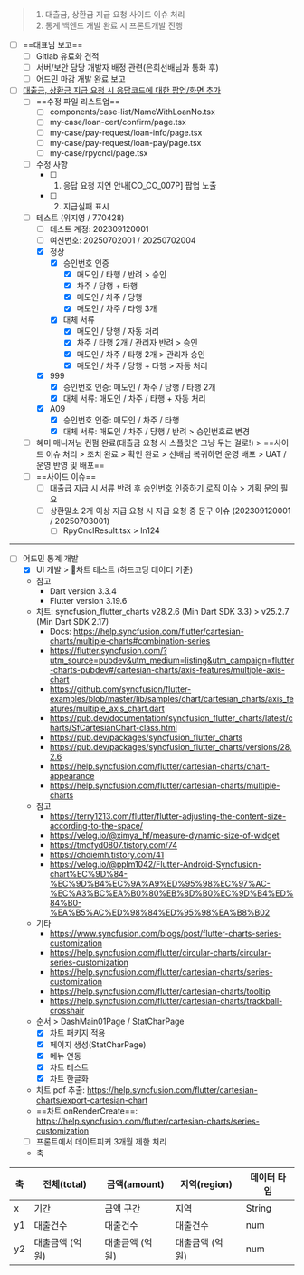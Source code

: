 > 1. 대출금, 상환금 지급 요청 사이드 이슈 처리
> 2. 통계 백엔드 개발 완료 시 프론트개발 진행

- [ ] ==대표님 보고==
	- [ ] Gitlab 유료화 견적
	- [ ] 서버/보안 담당 개발자 배정 관련(은희선배님과 통화 후)
	- [ ] 어드민 마감 개발 완료 보고

- [ ] [대출금, 상환금 지급 요청 시 응답코드에 대한 팝업/화면 추가](https://www.notion.so/bankle/1f85a9ad1c9a800f8fadc9e037d748b7)
	- [ ] ==수정 파일 리스트업==
		- [ ] components/case-list/NameWithLoanNo.tsx
		- [ ] my-case/loan-cert/confirm/page.tsx
		- [ ] my-case/pay-request/loan-info/page.tsx
		- [ ] my-case/pay-request/loan-pay/page.tsx
		- [ ] my-case/rpycncl/page.tsx
	- [ ] 수정 사항
		- [ ] 1. 응답 요청 지연 안내[CO_CO_007P] 팝업 노출
		- [ ] 2. 지급실패 표시
	- [ ] 테스트 (위지영 / 770428)
		- [ ] 테스트 계정: 202309120001
		- [ ] 여신번호: 20250702001 / 20250702004
		- [x] 정상
			- [x] 승인번호 인증
				- [x] 매도인 / 타행 / 반려 > 승인
				- [x] 차주 / 당행 + 타행
				- [x] 매도인 / 차주 / 당행
				- [x] 매도인 / 차주 / 타행 3개
			- [x] 대체 서류
				- [x] 매도인 / 당행 / 자동 처리
				- [x] 차주 / 타행 2개 / 관리자 반려 > 승인
				- [x] 매도인 / 차주 / 타행 2개 > 관리자 승인
				- [x] 매도인 / 차주 / 당행 + 타행 > 자동 처리
		- [x] 999
			- [x] 승인번호 인증: 매도인 / 차주 / 당행 / 타행 2개
			- [x] 대체 서류: 매도인 / 차주 / 타행 + 자동 처리
		- [x] A09
			- [x] 승인번호 인증: 매도인 / 차주 / 타행
			- [x] 대체 서류: 매도인 / 차주 / 당행 / 반려 > 승인번호로 변경
	- [ ] 혜미 매니저님 컨펌 완료(대출금 요청 시 스플릿은 그냥 두는 걸로!) > ==사이드 이슈 처리 > 조치 완료 > 확인 완료 > 선배님 복귀하면 운영 배포 > UAT / 운영 반영 및 배포==
	- [ ] ==사이드 이슈==
		- [ ] 대출급 지급 시 서류 반려 후 승인번호 인증하기 로직 이슈 > 기획 문의 필요
		- [ ] 상환말소 2개 이상 지급 요청 시 지급 요청 중 문구 이슈 (202309120001 / 20250703001)
			- [ ] RpyCnclResult.tsx > ln124

***

- [ ] 어드민 통계 개발
	- [x] UI 개발 > 차트 테스트 (하드코딩 데이터 기준)
	- 참고
		- Dart version 3.3.4
		- Flutter version 3.19.6
	- 차트: syncfusion_flutter_charts v28.2.6 (Min Dart SDK 3.3) > v25.2.7 (Min Dart SDK 2.17)
		- Docs: https://help.syncfusion.com/flutter/cartesian-charts/multiple-charts#combination-series
		- https://flutter.syncfusion.com/?utm_source=pubdev&utm_medium=listing&utm_campaign=flutter-charts-pubdev#/cartesian-charts/axis-features/multiple-axis-chart
		- https://github.com/syncfusion/flutter-examples/blob/master/lib/samples/chart/cartesian_charts/axis_features/multiple_axis_chart.dart
		- https://pub.dev/documentation/syncfusion_flutter_charts/latest/charts/SfCartesianChart-class.html
		- https://pub.dev/packages/syncfusion_flutter_charts
		- https://pub.dev/packages/syncfusion_flutter_charts/versions/28.2.6
		- https://help.syncfusion.com/flutter/cartesian-charts/chart-appearance
		- https://help.syncfusion.com/flutter/cartesian-charts/multiple-charts
	- 참고
		- https://terry1213.com/flutter/flutter-adjusting-the-content-size-according-to-the-space/
		- https://velog.io/@ximya_hf/measure-dynamic-size-of-widget
		- https://tmdfyd0807.tistory.com/74
		- https://choiemh.tistory.com/41
		- https://velog.io/@pplm1042/Flutter-Android-Syncfusion-chart%EC%9D%84-%EC%9D%B4%EC%9A%A9%ED%95%98%EC%97%AC-%EC%A3%BC%EA%B0%80%EB%8D%B0%EC%9D%B4%ED%84%B0-%EA%B5%AC%ED%98%84%ED%95%98%EA%B8%B02
	- 기타
		- https://www.syncfusion.com/blogs/post/flutter-charts-series-customization
		- https://help.syncfusion.com/flutter/circular-charts/circular-series-customization
		- https://help.syncfusion.com/flutter/cartesian-charts/series-customization
		- https://help.syncfusion.com/flutter/cartesian-charts/tooltip
		- https://help.syncfusion.com/flutter/cartesian-charts/trackball-crosshair
	- 순서 > DashMain01Page / StatCharPage
		- [x] 차트 패키지 적용
		- [x] 페이지 생성(StatCharPage)
		- [x] 메뉴 연동
		- [x] 차트 테스트
		- [x] 차트 한글화
	- 차트 pdf 추출: https://help.syncfusion.com/flutter/cartesian-charts/export-cartesian-chart
	- ==차트 onRenderCreate==: https://help.syncfusion.com/flutter/cartesian-charts/series-customization
	- [ ] 프론트에서 데이트피커 3개월 제한 처리
	- 축

| 축   | 전체(total)  | 금액(amount) | 지역(region) | 데이터 타입 |
| --- | ---------- | ---------- | ---------- | ------ |
| x   | 기간         | 금액 구간      | 지역         | String |
| y1  | 대출건수       | 대출건수       | 대출건수       | num    |
| y2  | 대출금액 (억 원) | 대출금액 (억 원) | 대출금액 (억 원) | num    |
